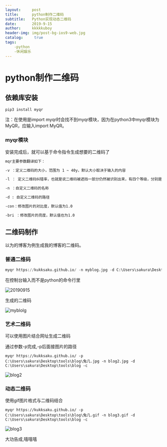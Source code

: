 ```yaml
---
layout:     post
title:      python制作二维码
subtitle:   Python实现动态二维码
date:       2019-9-15
author:     kkkkkuboy
header-img: img/post-bg-ios9-web.jpg
catalog: 	 true
tags:
    -python
    -休闲娱乐
---
```


# python制作二维码

## 依赖库安装

```python
pip3 install myqr
```

注：在使用是import myqr时会找不到myqr模块，因为在python3中myqr模块为MyQR，应输入import MyQR。

### myqr模块

安装完成后，就可以基于命令指令生成想要的二维码了

```markdown
mqr主要参数翻译如下：

-v ：定义二维码的大小，范围为 1 ~ 40y，默认大小取决于输入的内容

-l ： 定义二维码纠错率，也就是说二维码被遮挡一部分仍然被识别出来，有四个等级，分别是L(7%)、M(15%)、Q(25%)、H(30%)，默认情况是最高等级的H

-n ：自定义二维码的名称

-d : 自定义二维码的路径

-con：修改图片的对比度，默认值为1.0

-bri ：修改图片的亮度，默认值也为1.0

```

## 二维码制作

以为的博客为例生成我的博客的二维码。

### 普通二维码

```python
myqr https://kukksaku.github.io/ -n myblog.jpg -d C:\Users\sakura\Desktop\tools\blog
```

在控制台输入而不是python的命令行里

![20190915](C:\Users\sakura\Documents\GitHub\kukksaku.github.io\img\20190915.JPG)

生成的二维码

![myblolg](C:\Users\sakura\Documents\GitHub\kukksaku.github.io\img\myblolg.jpg)



### 艺术二维码

可以使用图片结合网址生成二维码

通过参数-p完成,-p后面接图片的路径

```
myqr https://kukksaku.github.io/ -p C:\Users\sakura\Desktop\tools\blog\兔几.jpg -n blog2.jpg -d C:\Users\sakura\Desktop\tools\blog -c
```

![blog2](C:\Users\sakura\Documents\GitHub\kukksaku.github.io\img\blog2.jpg)

### 动态二维码

使用gif图片格式与二维码结合

```
myqr https://kukksaku.github.io/ -p C:\Users\sakura\Desktop\tools\blog\兔几.gif -n blog3.gif -d C:\Users\sakura\Desktop\tools\blog -c
```

![blog3](C:\Users\sakura\Documents\GitHub\kukksaku.github.io\img\blog3.gif)

大功告成,嘻嘻嘻